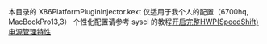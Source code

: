 本目录的 X86PlatformPluginInjector.kext 仅适用于我个人的配置（6700hq, MacBookPro13,3）
个性化配置请参考 syscl 的教程[开启完整HWP(SpeedShift)电源管理特性](http://bbs.pcbeta.com/forum.php?mod=viewthread&tid=1737021)